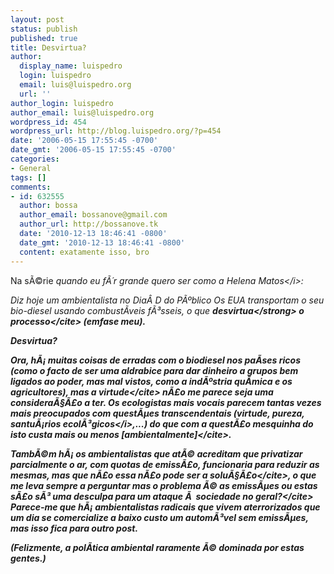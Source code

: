 ```yaml
---
layout: post
status: publish
published: true
title: Desvirtua?
author:
  display_name: luispedro
  login: luispedro
  email: luis@luispedro.org
  url: ''
author_login: luispedro
author_email: luis@luispedro.org
wordpress_id: 454
wordpress_url: http://blog.luispedro.org/?p=454
date: '2006-05-15 17:55:45 -0700'
date_gmt: '2006-05-15 17:55:45 -0700'
categories:
- General
tags: []
comments:
- id: 632555
  author: bossa
  author_email: bossanove@gmail.com
  author_url: http://bossanove.tk
  date: '2010-12-13 18:46:41 -0800'
  date_gmt: '2010-12-13 18:46:41 -0800'
  content: exatamente isso, bro
---
```

<p>Na s&Atilde;&copy;rie <i>quando eu f&Atilde;&acute;r grande quero ser como a Helena Matos<&#47;i>:</p>
<p>Diz hoje um ambientalista no Dia&Acirc;&nbsp;D do P&Atilde;&ordm;blico <cite>Os EUA transportam o seu bio-diesel usando combust&Atilde;&shy;veis f&Atilde;&sup3;sseis, o que <strong>desvirtua<&#47;strong> o processo<&#47;cite> (emfase meu).</p>
<p>Desvirtua?</p>
<p>Ora, h&Atilde;&iexcl; muitas coisas de erradas com o biodiesel nos pa&Atilde;&shy;ses ricos (como o facto de ser uma aldrabice para dar dinheiro a grupos bem ligados ao poder, mas mal vistos, como a ind&Atilde;&ordm;stria qu&Atilde;&shy;mica e os agricultores), mas a <cite>virtude<&#47;cite> n&Atilde;&pound;o me parece seja uma considera&Atilde;&sect;&Atilde;&pound;o a ter. Os ecologistas mais vocais parecem tantas vezes mais preocupados com quest&Atilde;&micro;es transcendentais (virtude, pureza, <i>santu&Atilde;&iexcl;rios ecol&Atilde;&sup3;gicos<&#47;i>,...) do que com a quest&Atilde;&pound;o mesquinha do <cite>isto custa mais ou menos [ambientalmente]<&#47;cite>.</p>
<p>Tamb&Atilde;&copy;m h&Atilde;&iexcl; os ambientalistas que at&Atilde;&copy; acreditam que privatizar parcialmente o ar, com  quotas de emiss&Atilde;&pound;o, funcionaria para reduzir as mesmas, mas que n&Atilde;&pound;o <cite>essa n&Atilde;&pound;o pode ser a solu&Atilde;&sect;&Atilde;&pound;o<&#47;cite>, o que me leva sempre a perguntar <cite>mas o problema &Atilde;&copy; as emiss&Atilde;&micro;es ou estas s&Atilde;&pound;o s&Atilde;&sup3; uma desculpa para um ataque &Atilde;&nbsp; sociedade no geral?<&#47;cite><br />
Parece-me que h&Atilde;&iexcl; ambientalistas radicais que vivem aterrorizados que um dia se comercialize a baixo custo um autom&Atilde;&sup3;vel sem emiss&Atilde;&micro;es, mas isso fica para outro post.</p>
<p>(Felizmente, a pol&Atilde;&shy;tica ambiental raramente &Atilde;&copy; dominada por estas gentes.)</p>
